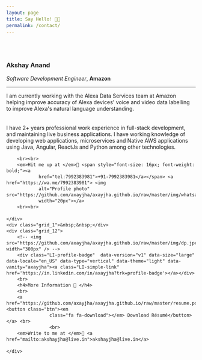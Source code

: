 ```yaml
---
layout: page
title: Say Hello! 🤙🏼
permalink: /contact/
---
```


<br>
<br>
<div class="container_24">
    <div class="grid_9">
        <h3>Akshay Anand </h3>
        <i>Software Development Engineer</i>, <b>Amazon</b><br>
        <hr/>
        I am currently working with the Alexa Data Services team at Amazon helping improve accuracy of Alexa devices' voice and video data labelling to improve Alexa's natural language understanding.
        <br>
        <br>
        <br>
        I have 2+ years professional work experience in full-stack development, and maintaining live
        business applications. I have working knowledge of developing web applications, microservices and Native AWS applications using
        Java, Angular, ReactJs and Python among other
        technologies. 
        <!--I am actively looking for opportunities to solve challenging problems in a nourishing
        environment with like-minded people. -->

        <br><br>
        <em>Hit me up at </em>📱 <span style="font-size: 16px; font-weight: bold;"><a
                href="tel:7992383981">+91-7992383981</a></span> <a href="https://wa.me/7992383981"> <img
                alt="Profile photo" src="https://github.com/axayjha/axayjha.github.io/raw/master/img/whatsapp.png"
                width="20px"></a>
        <br><br>

    </div>
    <div class="grid_1">&nbsp;&nbsp;</div>
    <div class="grid_12">
        <!-- <img src="https://github.com/axayjha/axayjha.github.io/raw/master/img/dp.jpeg" width="300px" /> -->
        <div class="LI-profile-badge"  data-version="v1" data-size="large" data-locale="en_US" data-type="vertical" data-theme="light" data-vanity="axayjha"><a class="LI-simple-link" href='https://in.linkedin.com/in/axayjha?trk=profile-badge'></a></div>
        <br>
        <h4>More Information 📜 </h4>
        <br>
        <a href="https://github.com/axayjha/axayjha.github.io/raw/master/resume.pdf"> <button class="btn"><em
                    class="fa fa-download"></em> Download Résumé</button></a> <br>
                    <br>
        <em>Write to me at </em>📧 <a href="mailto:akshayjha@live.in">akshayjha@live.in</a>

    </div>
</div>
<br>
<br>

